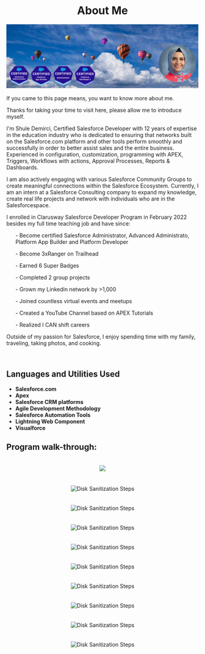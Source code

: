 

<h1 align="center">About Me</h1>

<p align= "center">
<img src="myport.jpg" alt="#" class="center" >

</p>
<p class="w3-margin-top-2"> 
              If you came to this page means, you want to know more about me.

Thanks for taking your time to visit here, please allow me to introduce myself.</p>
<p> 
              I'm Shule Demirci, Certified Salesforce Developer with 12 years of expertise in the education industry who is dedicated to ensuring that networks built on the Salesforce.com platform and other tools perform smoothly and successfully in order to better assist sales and the entire business. Experienced in configuration, customization, programming with APEX, Triggers, Workflows with actions, Approval Processes, Reports & Dashboards.
            </p> 
            <p>I am also actively engaging with various Salesforce Community Groups to create meaningful connections within the Salesforce Ecosystem. Currently, I am an intern at a Salesforce Consulting company to expand my knowledge, create real life projects and network with individuals who are in the Salesforcespace.</p>

 <p class = "">
              I enrolled in Clarusway Salesforce Developer Program in February 2022 besides my full time teaching job and have since: 
             <ul> <il>- Become certified Salesforce Administrator, Advanced Administrato, Platform App Builder and Platform Developer</ul></il> 
             <ul> <il> - Become 3xRanger on Trailhead </ul></il> 
             <ul> <il> - Earned 6 Super Badges  </ul></il> 
             <ul> <il> - Completed 2 group projects  </ul></il> 
             <ul> <il> - Grown my Linkedin network by >1,000  </ul></il> 
             <ul> <il> - Joined countless virtual events and meetups </ul></il> 
             <ul> <il> - Created a YouTube Channel based on APEX Tutorials  </ul></il> 
             <ul> <il> - Realized I CAN shift careers </ul></il> 
            </p>
 <p class=""> Outside of my passion for Salesforce, I enjoy spending time with my family, traveling, taking photos, and cooking. 
            </p>

<br />


<h2>Languages and Utilities Used</h2>

- <b>Salesforce.com</b> 
- <b>Apex</b>
- <b>Salesforce CRM platforms </b>
- <b>Agile Development Methodology </b>
- <b>Salesforce Automation Tools</b>
- <b>Lightning Web Component</b>
- <b>Visualforce</b>





<h2>Program walk-through:</h2>

<p align="center">
<br/>
<img src="Lucid Chart .png"/>
<br />
<br />
  <br/>
<img src="Cruise Project/Request .png"height="80%" width="80%" alt="Disk Sanitization Steps"/>
<br />
<br />
 <br/>
<img src="Cruise Project/Request 2.png" height="80%" width="80%" alt="Disk Sanitization Steps"/>
<br />
<br />
 <br/>
<img src="Cruise Project/Yacht Booking Collection.png" height="80%" width="80%" alt="Disk Sanitization Steps"/>
<br />
<br />
</br>
<img src="Cruise Project/Booking Object.png" height="80%" width="80%" alt="Disk Sanitization Steps"/>
<br />
<br />
</br>
<img src="Cruise Project/Passenger Object.png" height="80%" width="80%" alt="Disk Sanitization Steps"/>
<br />
<br />
</br>
<img src="Cruise Project/Services.png" height="80%" width="80%" alt="Disk Sanitization Steps"/>
<br />
<br />
</br>
<img src="Cruise Project/Cruise Rooms.png" height="80%" width="80%" alt="Disk Sanitization Steps"/>
<br />
<br />
</br>
<img src="Cruise Project/Lucid Chart 2.png" height="80%" width="80%" alt="Disk Sanitization Steps"/>
<br />
<br />
</br>
<img src="Tasks to Complete .png" height="40%" width="40%" alt="Disk Sanitization Steps"/>
<br />
<br />
</br>
<!--
 ```diff
- text in red
+ text in green
! text in orange
# text in gray
@@ text in purple (and bold)@@
```
--!>
